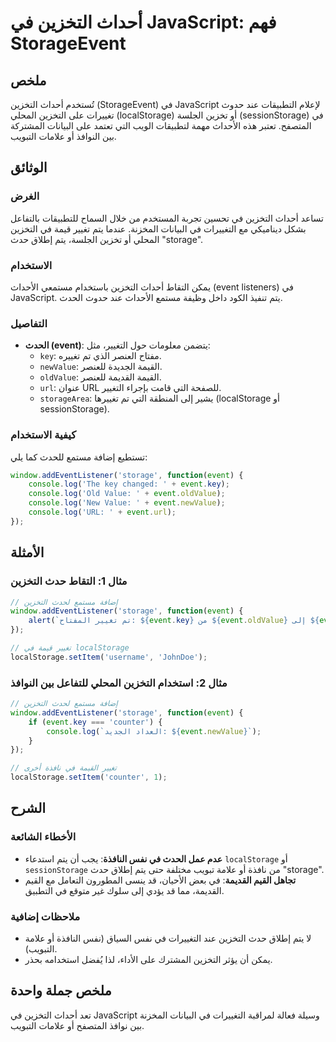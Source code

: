 <!--
Meta Description: # أحداث التخزين في JavaScript: فهم StorageEvent ## ملخص تُستخدم أحداث التخزين (StorageEvent) في JavaScript لإعلام التطبيقات عند حدوث تغييرات على التخز...
Meta Keywords: event, التخزين, javascript, localstorage, يتم
-->

# أحداث التخزين في JavaScript: فهم StorageEvent

## ملخص
تُستخدم أحداث التخزين (StorageEvent) في JavaScript لإعلام التطبيقات عند حدوث تغييرات على التخزين المحلي (localStorage) أو تخزين الجلسة (sessionStorage) في المتصفح. تعتبر هذه الأحداث مهمة لتطبيقات الويب التي تعتمد على البيانات المشتركة بين النوافذ أو علامات التبويب.

## الوثائق
### الغرض
تساعد أحداث التخزين في تحسين تجربة المستخدم من خلال السماح للتطبيقات بالتفاعل بشكل ديناميكي مع التغييرات في البيانات المخزنة. عندما يتم تغيير قيمة في التخزين المحلي أو تخزين الجلسة، يتم إطلاق حدث "storage".

### الاستخدام
يمكن التقاط أحداث التخزين باستخدام مستمعي الأحداث (event listeners) في JavaScript. يتم تنفيذ الكود داخل وظيفة مستمع الأحداث عند حدوث الحدث.

### التفاصيل
- **الحدث (event)**: يتضمن معلومات حول التغيير، مثل:
  - `key`: مفتاح العنصر الذي تم تغييره.
  - `newValue`: القيمة الجديدة للعنصر.
  - `oldValue`: القيمة القديمة للعنصر.
  - `url`: عنوان URL للصفحة التي قامت بإجراء التغيير.
  - `storageArea`: يشير إلى المنطقة التي تم تغييرها (localStorage أو sessionStorage).

### كيفية الاستخدام
تستطيع إضافة مستمع للحدث كما يلي:

```javascript
window.addEventListener('storage', function(event) {
    console.log('The key changed: ' + event.key);
    console.log('Old Value: ' + event.oldValue);
    console.log('New Value: ' + event.newValue);
    console.log('URL: ' + event.url);
});
```

## الأمثلة
### مثال 1: التقاط حدث التخزين
```javascript
// إضافة مستمع لحدث التخزين
window.addEventListener('storage', function(event) {
    alert(`تم تغيير المفتاح: ${event.key} من ${event.oldValue} إلى ${event.newValue}`);
});

// تغيير قيمة في localStorage
localStorage.setItem('username', 'JohnDoe');
```

### مثال 2: استخدام التخزين المحلي للتفاعل بين النوافذ
```javascript
// إضافة مستمع لحدث التخزين
window.addEventListener('storage', function(event) {
    if (event.key === 'counter') {
        console.log(`العداد الجديد: ${event.newValue}`);
    }
});

// تغيير القيمة في نافذة أخرى
localStorage.setItem('counter', 1);
```

## الشرح
### الأخطاء الشائعة
- **عدم عمل الحدث في نفس النافذة**: يجب أن يتم استدعاء `localStorage` أو `sessionStorage` من نافذة أو علامة تبويب مختلفة حتى يتم إطلاق حدث "storage".
- **تجاهل القيم القديمة**: في بعض الأحيان، قد ينسى المطورون التعامل مع القيم القديمة، مما قد يؤدي إلى سلوك غير متوقع في التطبيق.

### ملاحظات إضافية
- لا يتم إطلاق حدث التخزين عند التغييرات في نفس السياق (نفس النافذة أو علامة التبويب).
- يمكن أن يؤثر التخزين المشترك على الأداء، لذا يُفضل استخدامه بحذر.

## ملخص جملة واحدة
تعد أحداث التخزين في JavaScript وسيلة فعالة لمراقبة التغييرات في البيانات المخزنة بين نوافذ المتصفح أو علامات التبويب.